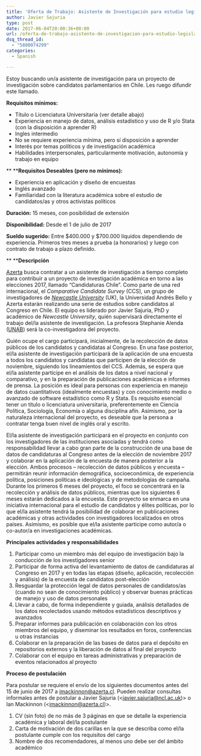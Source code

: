 ```yaml
---
title: 'Oferta de Trabajo: Asistente de Investigación para estudio legislativo en Chile'
author: Javier Sajuria
type: post
date: 2017-06-04T20:00:36+00:00
url: /oferta-de-trabajo-asistente-de-investigacion-para-estudio-legislativo-en-chile/
dsq_thread_id:
  - "5880074299"
categories:
  - Spanish

---
```

Estoy buscando un/a asistente de investigación para un proyecto de investigación sobre candidatos parlamentarios en Chile. Les ruego difundir este llamado.

**Requisitos mínimos:**

  * Título o Licenciatura Universitaria (ver detalle abajo)
  * Experiencia en manejo de datos, análisis estadístico y uso de R y/o Stata (con la disposición a aprender R)
  * Ingles intermedio
  * No se requiere experiencia mínima, pero sí disposición a aprender
  * Interés por temas políticos y de investigación académica
  * Habilidades interpersonales, particularmente motivación, autonomía y trabajo en equipo

** ****Requisitos Deseables (pero no mínimos):**

  * Experiencia en aplicación y diseño de encuestas
  * Inglés avanzado
  * Familiaridad con la literatura académica sobre el estudio de candidatos/as y otros activistas políticos

**Duración:** 15 meses, con posibilidad de extensión

**Disponibilidad:** Desde el 1 de julio de 2017

**Sueldo sugerido:** Entre $400.000 y $700.000 líquidos dependiendo de experiencia. Primeros tres meses a prueba (a honorarios) y luego con contrato de trabajo a plazo definido.

** ****Descripción**

[Azerta][1] busca contratar a un asistente de investigación a tiempo completo para contribuir a un proyecto de investigación académica en torno a las elecciones 2017, llamado “Candidaturas Chile”. Como parte de una red internacional, el _Comparative Candidate Survey_ (CCS)_,_ un grupo de investigadores de [_Newcastle University_][2] (UK), la Universidad Andrés Bello y Azerta estarán realizando una serie de estudios sobre candidatos al Congreso en Chile. El equipo es liderado por Javier Sajuria, PhD y académico de _Newcastle University_, quién supervisará directamente el trabajo del/la asistente de investigación. La profesora Stephanie Alenda ([UNAB][3]) será la co-investigadora del proyecto.

Quién ocupe el cargo participará, inicialmente, de la recolección de datos públicos de los candidatos y candidatas al Congreso. En una fase posterior, el/la asistente de investigación participará de la aplicación de una encuesta a todos los candidatos y candidatas que participen de la elección de noviembre, siguiendo los lineamientos del CCS. Además, se espera que el/la asistente participe en el análisis de los datos a nivel nacional y comparativo, y en la preparación de publicaciones académicas e informes de prensa. La posición es ideal para personas con experiencia en manejo de datos cuantitativos (idealmente encuestas) y con conocimiento medio o avanzado de software estadístico como R y Stata. Es requisito esencial tener un título o licenciatura universitaria, preferentemente en Ciencia Política, Sociología, Economía o alguna disciplina afín. Asimismo, por la naturaleza internacional del proyecto, es deseable que la persona a contratar tenga buen nivel de inglés oral y escrito.

El/la asistente de investigación participará en el proyecto en conjunto con los investigadores de las instituciones asociadas y tendrá como responsabilidad llevar a cabo gran parte de la construcción de una base de datos de candidaturas al Congreso antes de la elección de noviembre 2017 y colaborar en la aplicación de la encuesta de manera posterior a la elección. Ambos procesos – recolección de datos públicos y encuesta – permitirán reunir información demográfica, socioeconómica, de experiencia política, posiciones políticas e ideológicas y de metodologías de campaña. Durante los primeros 6 meses del proyecto, el foco se concentrará en la recolección y análisis de datos públicos, mientras que los siguientes 6 meses estarán dedicados a la encuesta. Este proyecto se enmarca en una iniciativa internacional para el estudio de candidatos y élites políticas, por lo que el/la asistente tendrá la posibilidad de colaborar en publicaciones académicas y otras actividades con investigadores localizados en otros países. Asimismo, es posible que el/la asistente participe como autor/a o co-autor/a en investigaciones académicas.

**Principales actividades y responsabilidades**

  1. Participar como un miembro más del equipo de investigación bajo la conducción de los investigadores senior
  2. Participar de forma activa del levantamiento de datos de candidaturas al Congreso en 2017 y en todas las etapas (diseño, aplicación, recolección y análisis) de la encuesta de candidatos post-elección
  3. Resguardar la protección legal de datos personales de candidatos/as (cuando no sean de conocimiento público) y observar buenas prácticas de manejo y uso de datos personales
  4. Llevar a cabo, de forma independiente y guiada, análisis detallados de los datos recolectados usando métodos estadísticos descriptivos y avanzados
  5. Preparar informes para publicación en colaboración con los otros miembros del equipo, y diseminar los resultados en foros, conferencias u otras instancias
  6. Colaborar en la preparación de las bases de datos para el depósito en repositorios externos y la liberación de datos al final del proyecto
  7. Colaborar con el equipo en tareas administrativas y preparación de eventos relacionados al proyecto

**Proceso de postulación**

Para postular se requiere el envío de los siguientes documentos antes del 15 de junio de 2017 a <imackinnon@azerta.cl>. Pueden realizar consultas informales antes de postular a Javier Sajuria (<javier.sajuria@ncl.ac.uk)> o Ian Mackinnon (<imackinnon@azerta.cl)>.

  1. CV (sin foto) de no más de 3 páginas en que se detalle la experiencia académica y laboral del/la postulante
  2. Carta de motivación de dos carillas en la que se describa como el/la postulante cumple con los requisitos del cargo
  3. Nombre de dos recomendadores, al menos uno debe ser del ámbito académico

 [1]: http://www.azerta.cl
 [2]: http://www.ncl.ac.uk
 [3]: http://www.unab.cl